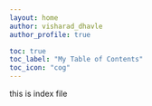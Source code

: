 ```yaml
---
layout: home
author: visharad_dhavle
author_profile: true

toc: true
toc_label: "My Table of Contents"
toc_icon: "cog"
---
```


this is index file